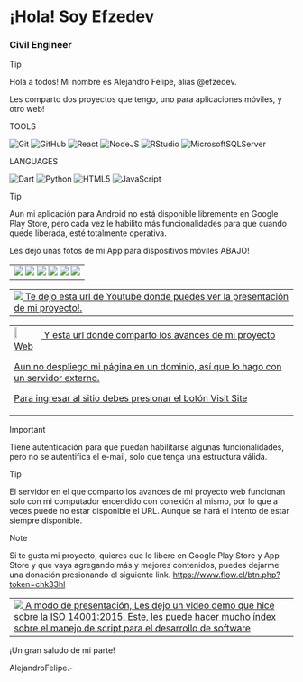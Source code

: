 # ¡Hola! Soy Efzedev
### Civil Engineer





> [!TIP]
> Hola a todos! Mi nombre es Alejandro Felipe, alias @efzedev.
> <p>Les comparto dos proyectos que tengo, uno para aplicaciones móviles, y otro web!</p>
<p></p>
<p></p>
TOOLS

![Git](https://img.shields.io/badge/git-%23F05033.svg?style=for-the-badge&logo=git&logoColor=white)
![GitHub](https://img.shields.io/badge/github-%23121011.svg?style=for-the-badge&logo=github&logoColor=white)
![React](https://img.shields.io/badge/react-%2320232a.svg?style=for-the-badge&logo=react&logoColor=%2361DAFB)
![NodeJS](https://img.shields.io/badge/node.js-6DA55F?style=for-the-badge&logo=node.js&logoColor=white)
![RStudio](https://img.shields.io/badge/RStudio-4285F4?style=for-the-badge&logo=rstudio&logoColor=white)
![MicrosoftSQLServer](https://img.shields.io/badge/Microsoft%20SQL%20Server-CC2927?style=for-the-badge&logo=microsoft%20sql%20server&logoColor=white)

<p></p>
LANGUAGES

![Dart](https://img.shields.io/badge/dart-%230175C2.svg?style=for-the-badge&logo=dart&logoColor=white)
![Python](https://img.shields.io/badge/python-3670A0?style=for-the-badge&logo=python&logoColor=ffdd54)
![HTML5](https://img.shields.io/badge/html5-%23E34F26.svg?style=for-the-badge&logo=html5&logoColor=white)
![JavaScript](https://img.shields.io/badge/javascript-%23323330.svg?style=for-the-badge&logo=javascript&logoColor=%23F7DF1E)
  
  

<p></p>
<p></p>
<p></p>

> [!TIP]
> Aun mi aplicación para Android no está disponible libremente en Google Play Store, pero cada vez le habilito más funcionalidades para que cuando quede liberada, esté totalmente operativa. <p>Les dejo unas fotos de mi App para dispositivos móviles ABAJO!</p>

<p></p>

<table style="width:100%">
<tr>
<td>
<img src="https://firebasestorage.googleapis.com/v0/b/dexterprojectid.appspot.com/o/clientes%2FRadar.png?alt=media&token=0349ed0d-ba11-4e68-82c5-9e5cdf09a11d" />
<img src="https://firebasestorage.googleapis.com/v0/b/dexterprojectid.appspot.com/o/clientes%2FWallpapers.png?alt=media&token=77cce316-6064-4cfc-a738-023c5f722ca4" />
<img src="https://firebasestorage.googleapis.com/v0/b/dexterprojectid.appspot.com/o/clientes%2Fscreen-web.png?alt=media&token=70499184-2b90-4000-946f-dbcee5b87b87" />
<img src="https://firebasestorage.googleapis.com/v0/b/dexterprojectid.appspot.com/o/clientes%2FInterstellar%20News.png?alt=media&token=66c159c2-cfad-49ec-b0ee-fc82d70922b5" />
<img src="https://firebasestorage.googleapis.com/v0/b/dexterprojectid.appspot.com/o/clientes%2FLocal%20News.png?alt=media&token=c8fab532-ec74-4480-b6eb-9914c2ce4273" />
<img src="https://firebasestorage.googleapis.com/v0/b/dexterprojectid.appspot.com/o/clientes%2FDescriptor%20de%20Personajes.png?alt=media&token=dd0d44ab-fbbf-4dea-901d-9286386753be" />

</td>
</tr>
</table>



<table style="width:100%">
  <tr>
    <td>
      <a href="https://www.youtube.com/watch?v=csUSC6kvBMU">
        <img src="https://img.shields.io/badge/YouTube-%23FF0000.svg?style=for-the-badge&logo=YouTube&logoColor=white"/>
          Te dejo esta url de Youtube donde puedes ver la presentación de mi proyecto!.
      </a>
    </td>
  </tr>
</table>

<table style="width:100%">
<tr>
<td>
<a href="https://77fd-2800-150-14b-1dae-40c-a6ea-2842-1e7f.ngrok-free.app/">
  <img src="https://s4-recruiting.cdn.greenhouse.io/external_greenhouse_job_boards/logos/400/626/900/original/ngrok-blue-lrg.png?1635367310"  width=10% height=5% />
  Y esta url donde comparto los avances de mi proyecto Web <p>Aun no despliego mi página en un dominio, así que lo hago con un servidor externo.</p> <p>Para ingresar al sitio debes presionar el botón Visit Site</p>
  <p></p>
    </a>
</td>
</tr>
</table>

> [!IMPORTANT]
>Tiene autenticación para que puedan habilitarse algunas funcionalidades, pero no se autentifica el e-mail, solo que tenga una estructura válida.

> [!TIP]
> El servidor en el que comparto los avances de mi proyecto web funcionan solo con mi computador encendido con conexión al mismo, por lo que a veces puede no estar disponible el URL. Aunque se hará el intento de estar siempre disponible.



<p></p>
<p></p>

> [!NOTE]
> Si te gusta mi proyecto, quieres que lo libere en Google Play Store y App Store y que vaya agregando más y mejores contenidos, puedes dejarme una donación presionando el siguiente link.
> https://www.flow.cl/btn.php?token=chk33hl



<p></p>

<table style="width:100%">
<tr>
  <td>
    <a href="https://youtu.be/ay1lwfjIGgM?si=H2Rd1cnMQHrbhtyr">
      <img src="https://img.shields.io/badge/YouTube-%23FF0000.svg?style=for-the-badge&logo=YouTube&logoColor=white"/>
      A modo de presentación, Les dejo un video demo que hice sobre la ISO 14001:2015.
      Este, les puede hacer mucho índex sobre el manejo de script para el desarrollo de software
    </a>
  </td>
  </tr>
</table>

<p></p>


<p></p>
<p></p>

¡Un gran saludo de mi parte!

<p></p>

AlejandroFelipe.-

